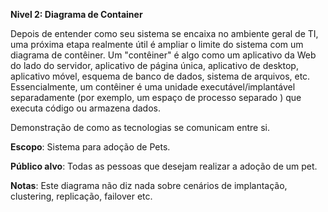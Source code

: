 **Nivel 2: Diagrama de Container**

Depois de entender como seu sistema se encaixa no ambiente geral de TI, uma próxima etapa realmente útil é ampliar o limite do sistema com um diagrama de contêiner. Um "contêiner" é algo como um aplicativo da Web do lado do servidor, aplicativo de página única, aplicativo de desktop, aplicativo móvel, esquema de banco de dados, sistema de arquivos, etc. Essencialmente, um contêiner é uma unidade executável/implantável separadamente (por exemplo, um espaço de processo separado ) que executa código ou armazena dados.

Demonstração de como as tecnologias se comunicam entre si.

**Escopo**: Sistema para adoção de Pets.

**Público alvo**: Todas as pessoas que desejam realizar a adoção de um pet.

**Notas**: Este diagrama não diz nada sobre cenários de implantação, clustering, replicação, failover etc.